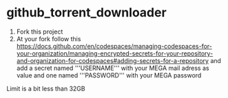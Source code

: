 # github_torrent_downloader

1. Fork this project
2. At your fork follow this https://docs.github.com/en/codespaces/managing-codespaces-for-your-organization/managing-encrypted-secrets-for-your-repository-and-organization-for-codespaces#adding-secrets-for-a-repository
and add a secret named '''USERNAME''' with your MEGA mail adress as value and one named '''PASSWORD''' with your MEGA password

Limit is a bit less than 32GB

